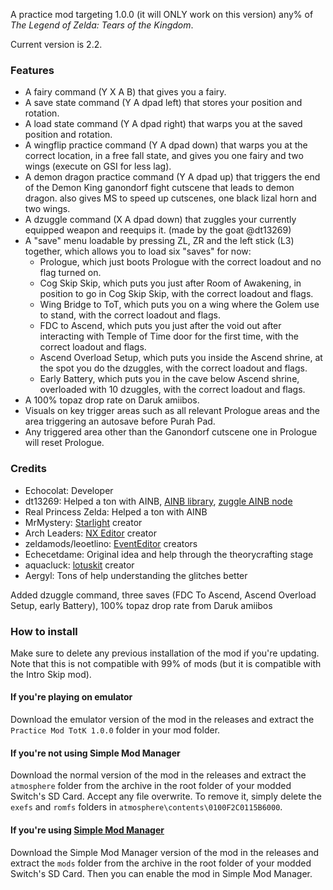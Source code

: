 A practice mod targeting 1.0.0 (it will ONLY work on this version) any% of *The Legend of Zelda: Tears of the Kingdom*.

Current version is 2.2.

### Features

- A fairy command (Y X A B) that gives you a fairy.
- A save state command (Y A dpad left) that stores your position and rotation.
- A load state command (Y A dpad right) that warps you at the saved position and rotation.
- A wingflip practice command (Y A dpad down) that warps you at the correct location, in a free fall state, and gives you one fairy and two wings (execute on GSI for less lag).
- A demon dragon practice command (Y A dpad up) that triggers the end of the Demon King ganondorf fight cutscene that leads to demon dragon. also gives MS to speed up cutscenes, one black lizal horn and two wings.
- A dzuggle command (X A dpad down) that zuggles your currently equipped weapon and reequips it. (made by the goat @dt13269)
- A "save" menu loadable by pressing ZL, ZR and the left stick (L3) together, which allows you to load six "saves" for now:
  - Prologue, which just boots Prologue with the correct loadout and no flag turned on.
  - Cog Skip Skip, which puts you just after Room of Awakening, in position to go in Cog Skip Skip, with the correct loadout and flags.
  - Wing Bridge to ToT, which puts you on a wing where the Golem use to stand, with the correct loadout and flags.
  - FDC to Ascend, which puts you just after the void out after interacting with Temple of Time door for the first time, with the correct loadout and flags.
  - Ascend Overload Setup, which puts you inside the Ascend shrine, at the spot you do the dzuggles, with the correct loadout and flags.
  - Early Battery, which puts you in the cave below Ascend shrine, overloaded with 10 dzuggles, with the correct loadout and flags.
- A 100% topaz drop rate on Daruk amiibos.
- Visuals on key trigger areas such as all relevant Prologue areas and the area triggering an autosave before Purah Pad.
- Any triggered area other than the Ganondorf cutscene one in Prologue will reset Prologue.

### Credits
- Echocolat: Developer
- dt13269: Helped a ton with AINB, [AINB library](https://github.com/dt-12345/ainb), [zuggle AINB node](https://github.com/dt-12345/zuggleAI)
- Real Princess Zelda: Helped a ton with AINB
- MrMystery: [Starlight](https://github.com/MrMystery-Official/Starlight-Dev) creator
- Arch Leaders: [NX Editor](https://github.com/NX-Editor/NxEditor) creator
- zeldamods/leoetlino: [EventEditor](https://github.com/zeldamods/event-editor) creators
- Echecetdame: Original idea and help through the theorycrafting stage
- aquacluck: [lotuskit](https://github.com/aquacluck/totk-lotuskit) creator
- Aergyl: Tons of help understanding the glitches better

Added dzuggle command, three saves (FDC To Ascend, Ascend Overload Setup, early Battery), 100% topaz drop rate from Daruk amiibos

### How to install

Make sure to delete any previous installation of the mod if you're updating. Note that this is not compatible with 99% of mods (but it is compatible with the Intro Skip mod).

#### If you're playing on emulator

Download the emulator version of the mod in the releases and extract the `Practice Mod TotK 1.0.0` folder in your mod folder.

#### If you're not using Simple Mod Manager

Download the normal version of the mod in the releases and extract the `atmosphere` folder from the archive in the root folder of your modded Switch's SD Card. Accept any file overwrite. To remove it, simply delete the `exefs` and `romfs` folders in `atmosphere\contents\0100F2C0115B6000`.

#### If you're using [Simple Mod Manager](https://github.com/nadrino/SimpleModManager)

Download the Simple Mod Manager version of the mod in the releases and extract the `mods` folder from the archive in the root folder of your modded Switch's SD Card. Then you can enable the mod in Simple Mod Manager.